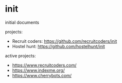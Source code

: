 # init
initial documents

projects:
  - Recruit coders: https://github.com/recruitcoders/init
  - Hostel hunt: https://github.com/hostelhunt/init

active projects:

- https://www.recruitcoders.com/
- https://www.indexme.org/
- https://www.cherrybots.com/
  
  
  
  
